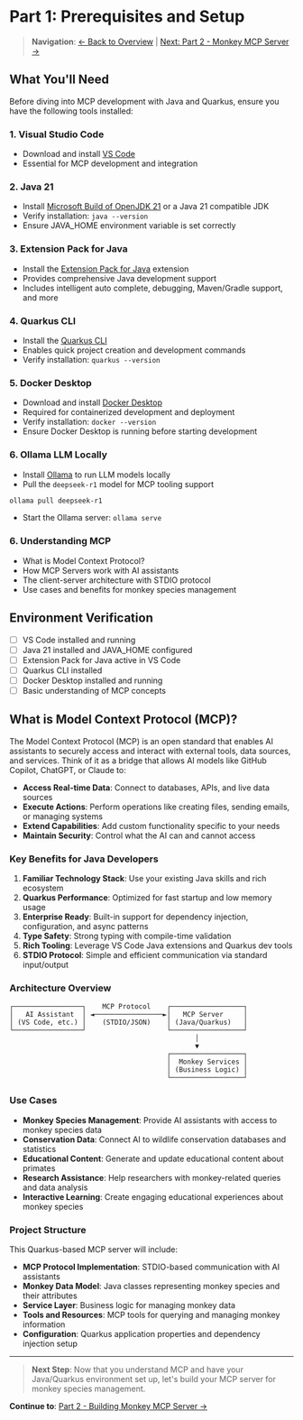 # Part 1: Prerequisites and Setup

> **Navigation**: [← Back to Overview](../README.md) | [Next: Part 2 - Monkey MCP Server →](01_MCP_SERVER.md)

## What You'll Need
Before diving into MCP development with Java and Quarkus, ensure you have the following tools installed:

### 1. Visual Studio Code
- Download and install [VS Code](https://code.visualstudio.com/)
- Essential for MCP development and integration

### 2. Java 21
- Install [Microsoft Build of OpenJDK 21](https://microsoft.com/openjdk/) or a Java 21 compatible JDK
- Verify installation: `java --version`
- Ensure JAVA_HOME environment variable is set correctly

### 3. Extension Pack for Java
- Install the [Extension Pack for Java](https://marketplace.visualstudio.com/items?itemName=vscjava.vscode-java-pack) extension
- Provides comprehensive Java development support
- Includes intelligent auto complete, debugging, Maven/Gradle support, and more

### 4. Quarkus CLI
- Install the [Quarkus CLI](https://quarkus.io/guides/cli-tooling)
- Enables quick project creation and development commands
- Verify installation: `quarkus --version`

### 5. Docker Desktop
- Download and install [Docker Desktop](https://www.docker.com/products/docker-desktop/)
- Required for containerized development and deployment
- Verify installation: `docker --version`
- Ensure Docker Desktop is running before starting development

### 6. Ollama LLM Locally
- Install [Ollama](https://ollama.com/) to run LLM models locally
- Pull the `deepseek-r1` model for MCP tooling support
```bash
ollama pull deepseek-r1
```
- Start the Ollama server: `ollama serve`

### 6. Understanding MCP
- What is Model Context Protocol?
- How MCP Servers work with AI assistants
- The client-server architecture with STDIO protocol
- Use cases and benefits for monkey species management

## Environment Verification
- [ ] VS Code installed and running
- [ ] Java 21 installed and JAVA_HOME configured
- [ ] Extension Pack for Java active in VS Code
- [ ] Quarkus CLI installed
- [ ] Docker Desktop installed and running
- [ ] Basic understanding of MCP concepts

## What is Model Context Protocol (MCP)?

The Model Context Protocol (MCP) is an open standard that enables AI assistants to securely access and interact with external tools, data sources, and services. Think of it as a bridge that allows AI models like GitHub Copilot, ChatGPT, or Claude to:

- **Access Real-time Data**: Connect to databases, APIs, and live data sources
- **Execute Actions**: Perform operations like creating files, sending emails, or managing systems
- **Extend Capabilities**: Add custom functionality specific to your needs
- **Maintain Security**: Control what the AI can and cannot access

### Key Benefits for Java Developers

1. **Familiar Technology Stack**: Use your existing Java skills and rich ecosystem
2. **Quarkus Performance**: Optimized for fast startup and low memory usage
3. **Enterprise Ready**: Built-in support for dependency injection, configuration, and async patterns
4. **Type Safety**: Strong typing with compile-time validation
5. **Rich Tooling**: Leverage VS Code Java extensions and Quarkus dev tools
6. **STDIO Protocol**: Simple and efficient communication via standard input/output

### Architecture Overview

```
┌─────────────────┐    MCP Protocol    ┌──────────────────┐
│   AI Assistant  │ ◄─────────────────►│   MCP Server     │
│ (VS Code, etc.) │    (STDIO/JSON)    │ (Java/Quarkus)   │
└─────────────────┘                    └──────────────────┘
                                              │
                                              ▼
                                       ┌──────────────────┐
                                       │  Monkey Services │
                                       │ (Business Logic) │
                                       └──────────────────┘
```

### Use Cases

- **Monkey Species Management**: Provide AI assistants with access to monkey species data
- **Conservation Data**: Connect AI to wildlife conservation databases and statistics
- **Educational Content**: Generate and update educational content about primates
- **Research Assistance**: Help researchers with monkey-related queries and data analysis
- **Interactive Learning**: Create engaging educational experiences about monkey species

### Project Structure

This Quarkus-based MCP server will include:

- **MCP Protocol Implementation**: STDIO-based communication with AI assistants
- **Monkey Data Model**: Java classes representing monkey species and their attributes
- **Service Layer**: Business logic for managing monkey data
- **Tools and Resources**: MCP tools for querying and managing monkey information
- **Configuration**: Quarkus application properties and dependency injection setup

---

> **Next Step**: Now that you understand MCP and have your Java/Quarkus environment set up, let's build your MCP server for monkey species management.

**Continue to**: [Part 2 - Building Monkey MCP Server →](01_MCP_SERVER.md)
